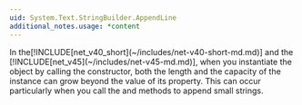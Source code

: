 ```yaml
---
uid: System.Text.StringBuilder.AppendLine
additional_notes.usage: *content
---
```


<p>In the[!INCLUDE[net_v40_short](~/includes/net-v40-short-md.md)] and the [!INCLUDE[net_v45](~/includes/net-v45-md.md)], when you instantiate the <xref href="System.Text.StringBuilder"></xref> object by calling the <xref href="System.Text.StringBuilder.#ctor(System.Int32,System.Int32)"></xref> constructor, both the length and the capacity of the <xref href="System.Text.StringBuilder"></xref> instance can grow beyond the value of its <xref href="System.Text.StringBuilder.MaxCapacity"></xref> property. This can occur particularly when you call the <xref href="System.Text.StringBuilder.Append(System.String)"></xref> and <xref href="System.Text.StringBuilder.AppendFormat(System.String,System.Object)"></xref> methods to append small strings.</p>


